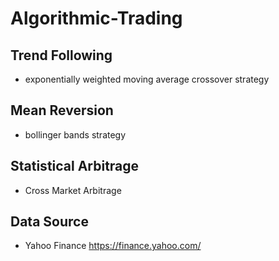 # Algorithmic-Trading
## Trend Following
- exponentially weighted moving average crossover strategy


## Mean Reversion
- bollinger bands strategy


## Statistical Arbitrage
- Cross Market Arbitrage


## Data Source
- Yahoo Finance https://finance.yahoo.com/
